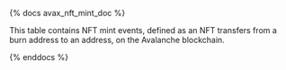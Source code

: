 {% docs avax_nft_mint_doc %}

This table contains NFT mint events, defined as an NFT transfers from a burn address to an address, on the Avalanche blockchain.

{% enddocs %}